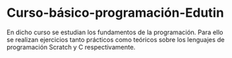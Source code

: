 # Curso-básico-programación-Edutin


En dicho curso se estudian los fundamentos de la programación. Para ello se realizan ejercicios tanto prácticos como teóricos sobre los lenguajes de programación Scratch y C respectivamente.
